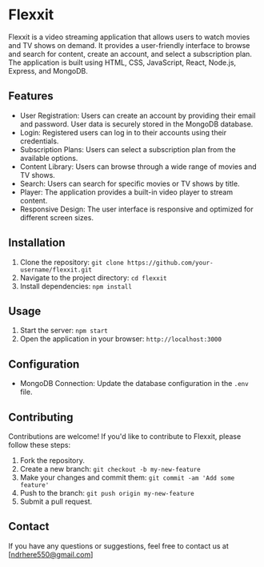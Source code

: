 # Flexxit

Flexxit is a video streaming application that allows users to watch movies and TV shows on demand. It provides a user-friendly interface to browse and search for content, create an account, and select a subscription plan. The application is built using HTML, CSS, JavaScript, React, Node.js, Express, and MongoDB.

## Features

- User Registration: Users can create an account by providing their email and password. User data is securely stored in the MongoDB database.
- Login: Registered users can log in to their accounts using their credentials.
- Subscription Plans: Users can select a subscription plan from the available options.
- Content Library: Users can browse through a wide range of movies and TV shows.
- Search: Users can search for specific movies or TV shows by title.
- Player: The application provides a built-in video player to stream content.
- Responsive Design: The user interface is responsive and optimized for different screen sizes.

## Installation

1. Clone the repository: `git clone https://github.com/your-username/flexxit.git`
2. Navigate to the project directory: `cd flexxit`
3. Install dependencies: `npm install`

## Usage

1. Start the server: `npm start`
2. Open the application in your browser: `http://localhost:3000`

## Configuration

- MongoDB Connection: Update the database configuration in the `.env` file.

## Contributing

Contributions are welcome! If you'd like to contribute to Flexxit, please follow these steps:

1. Fork the repository.
2. Create a new branch: `git checkout -b my-new-feature`
3. Make your changes and commit them: `git commit -am 'Add some feature'`
4. Push to the branch: `git push origin my-new-feature`
5. Submit a pull request.



## Contact

If you have any questions or suggestions, feel free to contact us at [ndrhere550@gmail.com]
